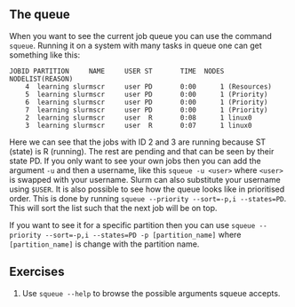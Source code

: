 The queue
---------

When you want to see the current job queue you can use the command `squeue`.
Running it on a system with many tasks in queue one can get something like this:

```plaintext
JOBID PARTITION     NAME     USER ST       TIME  NODES NODELIST(REASON)
    4  learning slurmscr     user PD       0:00      1 (Resources)
    5  learning slurmscr     user PD       0:00      1 (Priority)
    6  learning slurmscr     user PD       0:00      1 (Priority)
    7  learning slurmscr     user PD       0:00      1 (Priority)
    2  learning slurmscr     user  R       0:08      1 linux0
    3  learning slurmscr     user  R       0:07      1 linux0
```

Here we can see that the jobs with ID 2 and 3 are running because ST (state) is R (running). The rest are pending and that can be seen by their state PD.
If you only want to see your own jobs then you can add the argument `-u` and then a username, like this `squeue -u <user>` where `<user>` is swapped with your username.
Slurm can also substitute your username using `$USER`.
It is also possible to see how the queue looks like in prioritised order. This is done by running `squeue --priority --sort=-p,i --states=PD`.
This will sort the list such that the next job will be on top.

If you want to see it for a specific partition then you can use `squeue --priority --sort=-p,i --states=PD -p [partition_name]` where `[partition_name]` is change with the partition name.

Exercises
---
1. Use `squeue --help` to browse the possible arguments squeue accepts.